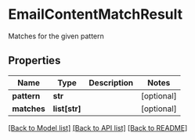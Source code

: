 # EmailContentMatchResult

Matches for the given pattern
## Properties
Name | Type | Description | Notes
------------ | ------------- | ------------- | -------------
**pattern** | **str** |  | [optional] 
**matches** | **list[str]** |  | [optional] 

[[Back to Model list]](../README#documentation-for-models) [[Back to API list]](../README#documentation-for-api-endpoints) [[Back to README]](../README)


